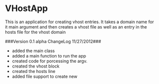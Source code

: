 VHostApp
========

This is an application for creating vhost entries.  It takes a domain name for it main argument and then creates a vhost file as well as an entry in the hosts file for the vhost domain

###Version 0.1 alpha ChangeLog 11/27/2012###

- added the main class
- added a main function to run the app
- created code for porcessing the argv.
- created the vhost block
- created the hosts line
- added file support to create new 
